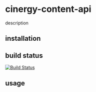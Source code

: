# cinergy-content-api

description

## installation



## build status

[![Build Status](https://travis-ci.org/eventEmitter/cinergy-content-api.png?branch=master)](https://travis-ci.org/eventEmitter/cinergy-content-api)


## usage